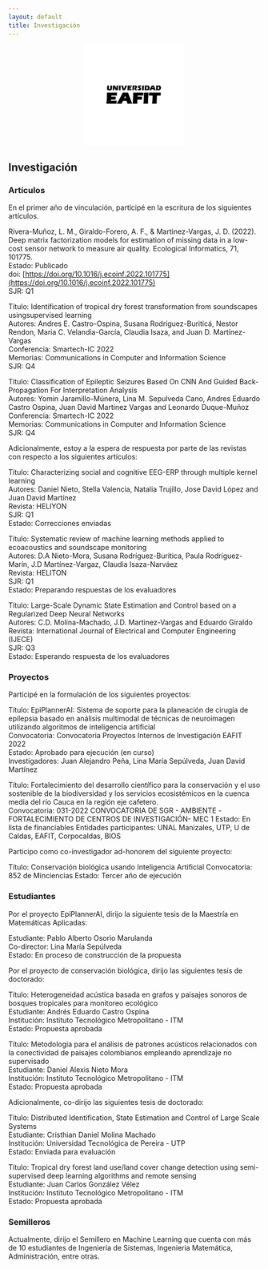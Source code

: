 ```yaml
---
layout: default
title: Investigación
---
```


<div align="center">
  <a href="https://github.com/othneildrew/Best-README-Template">
    <img src="Figs/logo-firma-2023.jpg" alt="Logo" width="200" height="200">
  </a>
</div>

## **Investigación**

### Artículos 

En el primer año de vinculación, participé en la escritura de los siguientes artículos. 

Rivera-Muñoz, L. M., Giraldo-Forero, A. F., & Martinez-Vargas, J. D. (2022). Deep matrix factorization models for estimation of missing data in a low-cost sensor network to measure air quality. Ecological Informatics, 71, 101775.  <br>
Estado: Publicado <br>
doi: [https://doi.org/10.1016/j.ecoinf.2022.101775](https://doi.org/10.1016/j.ecoinf.2022.101775) <br>
SJR: Q1

Título: Identification of tropical dry forest transformation from soundscapes usingsupervised learning <br>
Autores: Andres E. Castro-Ospina, Susana Rodríguez-Buriticá, Nestor Rendon, Maria C. Velandia-García, Claudia Isaza, and Juan D. Martínez-Vargas <br>
Conferencia: Smartech-IC 2022 <br>
Memorias: Communications in Computer and Information Science <br>
SJR: Q4

Título: Classification of Epileptic Seizures Based On CNN And Guided Back-Propagation For Interpretation Analysis <br>
Autores: Yomin Jaramillo-Múnera, Lina M. Sepulveda Cano, Andres Eduardo Castro Ospina, Juan David Martinez Vargas and Leonardo Duque-Muñoz <br>
Conferencia: Smartech-IC 2022 <br>
Memorias: Communications in Computer and Information Science <br>
SJR: Q4

Adicionalmente, estoy a la espera de respuesta por parte de las revistas con respecto a los siguientes artículos:

Título: Characterizing social and cognitive EEG-ERP through multiple kernel learning <br>
Autores: Daniel Nieto, Stella Valencia, Natalia Trujillo, Jose David López and Juan David Martínez <br>
Revista: HELIYON <br>
SJR: Q1 <br>
Estado: Correcciones enviadas

Título: Systematic review of machine learning methods applied to ecoacoustics and soundscape monitoring <br> 
Autores: D.A Nieto-Mora, Susana Rodríguez-Buritica, Paula Rodríguez-Marín, J.D Martínez-Vargaz, Claudia Isaza-Narváez <br> 
Revista: HELITON <br>
SJR: Q1 <br> 
Estado: Preparando respuestas de los evaluadores

Título: Large-Scale Dynamic State Estimation and Control based on a Regularized Deep Neural Networks <br> 
Autores: C.D. Molina-Machado, J.D. Martinez-Vargas and Eduardo Giraldo <br> 
Revista: International Journal of Electrical and Computer Engineering (IJECE) <br> 
SJR: Q3 <br> 
Estado: Esperando respuesta de los evaluadores

### Proyectos

Participé en la formulación de los siguientes proyectos:

Título: EpiPlannerAI: Sistema de soporte para la planeación de cirugía de epilepsia basado en análisis multimodal de técnicas de neuroimagen utilizando algoritmos de inteligencia artificial <br>
Convocatoria: Convocatoria Proyectos Internos de Investigación EAFIT 2022 <br>
Estado: Aprobado para ejecución (en curso) <br>
Investigadores: Juan Alejandro Peña, Lina María Sepúlveda, Juan David Martínez

Título: Fortalecimiento del desarrollo científico para la conservación y el uso sostenible de la biodiversidad y los servicios ecosistémicos en la 
cuenca media del río Cauca en la región eje cafetero. <br>
Convocatoria: 031-2022 CONVOCATORIA DE SGR - AMBIENTE -FORTALECIMIENTO DE CENTROS DE INVESTIGACIÓN- MEC 1
Estado: En lista de financiables
Entidades participantes: UNAL Manizales, UTP, U de Caldas, EAFIT, Corpocaldas, BIOS

Participo como co-investigador ad-honorem del siguiente proyecto:

Título: Conservación biológica usando Inteligencia Artificial
Convocatoria: 852 de Minciencias
Estado: Tercer año de ejecución

### Estudiantes

Por el proyecto EpiPlannerAI, dirijo la siguiente tesis de la Maestría en Matemáticas Aplicadas:

Estudiante: Pablo Alberto Osorio Marulanda <br>
Co-director: Lina María Sepúlveda <br>
Estado: En proceso de construcción de la propuesta

Por el proyecto de conservación biológica, dirijo las siguientes tesis de doctorado:

Título: Heterogeneidad acústica basada en grafos y paisajes sonoros de bosques
tropicales para monitoreo ecológico <br>
Estudiante: Andrés Eduardo Castro Ospina <br>
Institución: Instituto Tecnológico Metropolitano - ITM <br>
Estado: Propuesta aprobada <br>

Título: Metodología para el análisis de patrones acústicos relacionados con la conectividad de paisajes colombianos empleando aprendizaje no supervisado <br>
Estudiante: Daniel Alexis Nieto Mora <br>
Institución: Instituto Tecnológico Metropolitano - ITM <br>
Estado: Propuesta aprobada <br>

Adicionalmente, co-dirijo las siguientes tesis de doctorado:

Título: Distributed Identification, State Estimation and Control of Large Scale Systems <br>
Estudiante: Cristhian Daniel Molina Machado <br>
Institución: Universidad Tecnológica de Pereira - UTP <br>
Estado: Enviada para evaluación

Título: Tropical dry forest land use/land cover change detection using semi-supervised deep learning algorithms and remote sensing <br>
Estudiante: Juan Carlos González Vélez <br>
Institución: Instituto Tecnológico Metropolitano - ITM <br>
Estado: Propuesta aprobada <br>

### Semilleros

Actualmente, dirijo el Semillero en Machine Learning que cuenta con más de 10 estudiantes de Ingeniería de Sistemas, Ingenieria Matemática, Administración, entre otras.


